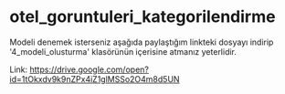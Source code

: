 # otel_goruntuleri_kategorilendirme

Modeli denemek isterseniz aşağıda paylaştığım linkteki dosyayı indirip '4_modeli_olusturma' klasörünün içerisine atmanız yeterlidir.

Link: https://drive.google.com/open?id=1tOkxdv9k9nZPx4iZ1glMSSo2O4m8d5UN
